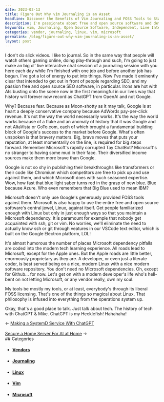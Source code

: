 ```yaml
---
date: 2023-02-13
title: Figure Out Why vim Journaling is an Asset
headline: Discover the Benefits of Vim Journaling and FOSS Tools to Stay Independent
description: I'm passionate about free and open source software and determined to stay independent from big companies. Join me in my live interactive chat session to journal about tech and explore the possibilities of OpenAI's ChatGPT. I'm also advocating for the use of Linux and other FOSS tools to help developers stay free and independent. Come join me and learn more!
keywords: vim, Journaling, Open Source Software, Independent, Live Interactive Chat, Tech, OpenAI's ChatGPT, Linux, FOSS, Microsoft, Vendors, Possibilities, Developers
categories: vendor, journaling, linux, vim, microsoft
permalink: /blog/figure-out-why-vim-journaling-is-an-asset/
layout: post
---
```



I don't do slick videos. I like to journal. So in the same way that people will
watch others gaming online, doing play-through and such, I'm going to just make
an big ol' live interactive chat session of a journaling session with you here
each day while I'm finished with one job and before another job has begun. I've
got a lot of energy to put into things. Now I've made it eminently clear that
intended to get out in front of people regarding SEO, and my passion free and
open source SEO software, in particular. Irons are hot with AIs busting onto
the scene now in the first meaningful in our lives way that history will
forever now record as ChatGPT from OpenAI and not Google.

Why? Because fear. Because as Moon-shotty as it may talk, Google is at heart a
deeply conservative company because AdWords pay-per-click revenue. It's not the
way the world necessarily works. It's the way the world works because of a
fluke and an anomaly of history that it was Google and not AltaVista or
GoTo.com, each of which brought a fundamental building block of Google's
success to the market before Google. What's often unspoken is that bravery
matters. Big, brave moves that puts your reputation, at least momentarily on
the line, is required for big steps forward. Remember Microsoft's rapidly
corrupted Tay ChatBot? Microsoft's no stranger to having some mud in their
face. Their diversified income sources make them more brave than Google.

Google is not so shy in publishing their breakthroughs like transformers or
their code like Chromium which competitors are free to pick up and use against
them, and which Microsoft does with such seasoned expertise. Wow, how fast that
blue light saber turns red in the grasp of new blue. Blue because Azure. Who
even remembers that Big Blue used to mean IBM?

Microsoft doesn't only use Google's generously provided FOSS tools against
them. Microsoft is also happy to use the entire free and open source software's
central jewel, Linux, against itself. Get people familiarized enough with Linux
but only in just enough ways so that you maintain a Microsoft dependency. It is
paramount for example that nobody get acquainted with ssh, git or vim. No
worries, we'll eliminate the need to actually know ssh or git through veatures
in our VSCode text editor, which is built on the Google Electron platform, LOL!

It's almost humorous the number of places Microsoft dependency pitfalls are
coded into the modern tech learning experience. All roads lead to Microsoft,
except for the Apple ones. But the Apple roads are little better, enormously
proprietary as they are. A developer, or even just a literate coder, is best
served being on a nice, modern Linux with a nice modern software repository.
You don't need no Microsoft dependencies. Oh, except for Github... for now.
Let's get on with a modern developer's life who's hell-bent on not letting
Microsoft, or any vendor really, own my soul.

My tools be mostly my tools, or at least, everybody's through its liberal FOSS
licensing. That's one of the things so magical about Linux. That philosophy is
infused into everything from the operations system up.

Okay, that's a good place to talk. Just talk about tech. The history of tech
with ChatGPT & Mike. ChatGPT is my Hecklefish! Hahahaha!


<div class="arrow-links"><div class="post-nav-prev"><span class="arrow">&larr;&nbsp;</span><a href="/blog/making-a-systemd-service-with-chatgpt/">Making a SystemD Service With ChatGPT</a></div> &nbsp; <div class="post-nav-next"><a href="/blog/secure-a-home-server-for-ai-at-home/">Secure a Home Server For AI at Home</a><span class="arrow">&nbsp;&rarr;</span></div></div>
## Categories

<ul>
<li><h4><a href='/vendor/'>Vendors</a></h4></li>
<li><h4><a href='/journaling/'>Journaling</a></h4></li>
<li><h4><a href='/linux/'>Linux</a></h4></li>
<li><h4><a href='/vim/'>Vim</a></h4></li>
<li><h4><a href='/microsoft/'>Microsoft</a></h4></li></ul>